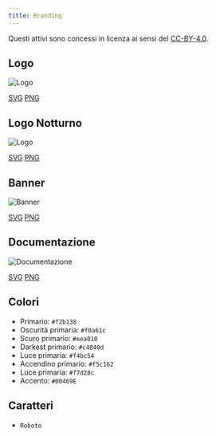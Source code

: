 ```yaml
---
title: Branding
---
```


Questi attivi sono concessi in licenza ai sensi del [CC-BY-4.0](https://github.com/LinwoodCloud/Butterfly/blob/develop/BRANDING_LICENSE).

## Logo

![Logo](/img/logo.svg)

[SVG](/img/logo.svg) [PNG](/img/logo.png)

## Logo Notturno

![Logo](/img/nightly.svg)

[SVG](/img/nightly.svg) [PNG](/img/nightly.png)

## Banner

![Banner](/img/banner.svg)

[SVG](/img/banner.svg) [PNG](/img/banner.png)

## Documentazione

![Documentazione](/img/docs.svg)

[SVG](/img/docs.svg) [PNG](/img/docs.png)

## Colori

* Primario: `#f2b138`
* Oscurità primaria: `#f0a61c`
* Scuro primario: `#eea010`
* Darkest primario: `#c4840d`
* Luce primaria: `#f4bc54`
* Accendino primario: `#f5c162`
* Luce primaria: `#f7d28c`
* Accento: `#00469E`

## Caratteri

* `Roboto`
